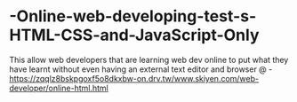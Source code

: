 # -Online-web-developing-test-s-HTML-CSS-and-JavaScript-Only #
This allow web developers that are learning web dev online to put what they have learnt without even having an external text editor and browser
@ - https://zqqlz8bskpgoxf5o8dkxbw-on.drv.tw/www.skiyen.com/web-developer/online-html.html
